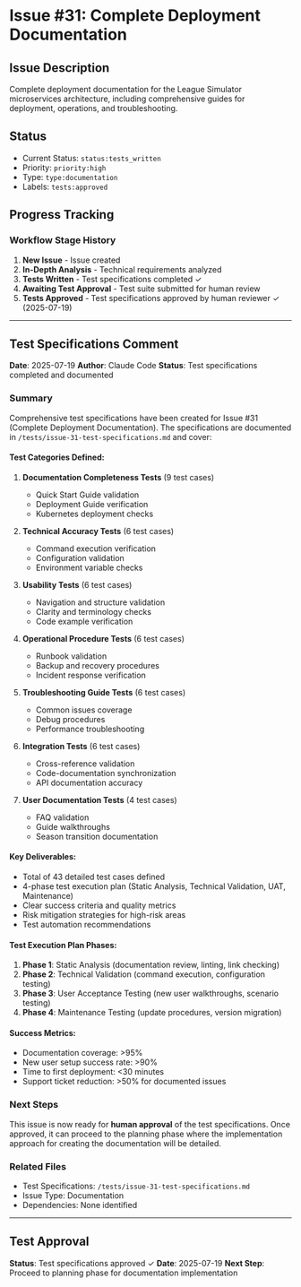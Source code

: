 # Issue #31: Complete Deployment Documentation

## Issue Description
Complete deployment documentation for the League Simulator microservices architecture, including comprehensive guides for deployment, operations, and troubleshooting.

## Status
- Current Status: `status:tests_written`
- Priority: `priority:high`
- Type: `type:documentation`
- Labels: `tests:approved`

## Progress Tracking

### Workflow Stage History
1. **New Issue** - Issue created
2. **In-Depth Analysis** - Technical requirements analyzed
3. **Tests Written** - Test specifications completed ✓
4. **Awaiting Test Approval** - Test suite submitted for human review
5. **Tests Approved** - Test specifications approved by human reviewer ✓ (2025-07-19)

---

## Test Specifications Comment

**Date**: 2025-07-19
**Author**: Claude Code
**Status**: Test specifications completed and documented

### Summary
Comprehensive test specifications have been created for Issue #31 (Complete Deployment Documentation). The specifications are documented in `/tests/issue-31-test-specifications.md` and cover:

#### Test Categories Defined:
1. **Documentation Completeness Tests** (9 test cases)
   - Quick Start Guide validation
   - Deployment Guide verification
   - Kubernetes deployment checks

2. **Technical Accuracy Tests** (6 test cases)
   - Command execution verification
   - Configuration validation
   - Environment variable checks

3. **Usability Tests** (6 test cases)
   - Navigation and structure validation
   - Clarity and terminology checks
   - Code example verification

4. **Operational Procedure Tests** (6 test cases)
   - Runbook validation
   - Backup and recovery procedures
   - Incident response verification

5. **Troubleshooting Guide Tests** (6 test cases)
   - Common issues coverage
   - Debug procedures
   - Performance troubleshooting

6. **Integration Tests** (6 test cases)
   - Cross-reference validation
   - Code-documentation synchronization
   - API documentation accuracy

7. **User Documentation Tests** (4 test cases)
   - FAQ validation
   - Guide walkthroughs
   - Season transition documentation

#### Key Deliverables:
- Total of 43 detailed test cases defined
- 4-phase test execution plan (Static Analysis, Technical Validation, UAT, Maintenance)
- Clear success criteria and quality metrics
- Risk mitigation strategies for high-risk areas
- Test automation recommendations

#### Test Execution Plan Phases:
1. **Phase 1**: Static Analysis (documentation review, linting, link checking)
2. **Phase 2**: Technical Validation (command execution, configuration testing)
3. **Phase 3**: User Acceptance Testing (new user walkthroughs, scenario testing)
4. **Phase 4**: Maintenance Testing (update procedures, version migration)

#### Success Metrics:
- Documentation coverage: >95%
- New user setup success rate: >90%
- Time to first deployment: <30 minutes
- Support ticket reduction: >50% for documented issues

### Next Steps
This issue is now ready for **human approval** of the test specifications. Once approved, it can proceed to the planning phase where the implementation approach for creating the documentation will be detailed.

### Related Files
- Test Specifications: `/tests/issue-31-test-specifications.md`
- Issue Type: Documentation
- Dependencies: None identified

---

## Test Approval
**Status**: Test specifications approved ✓
**Date**: 2025-07-19
**Next Step**: Proceed to planning phase for documentation implementation